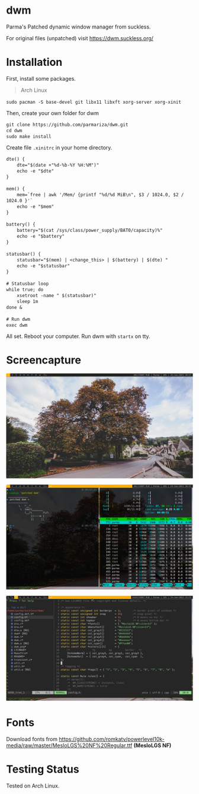 # dwm
Parma's Patched dynamic window manager from suckless.

For original files (unpatched) visit https://dwm.suckless.org/

# Installation
First, install some packages.

> Arch Linux

`sudo pacman -S base-devel git libx11 libxft xorg-server xorg-xinit`

Then, create your own folder for dwm

```
git clone https://github.com/parmariza/dwm.git
cd dwm
sudo make install
```

Create file `.xinitrc` in your home directory.
```
dte() {
    dte="$(date +"%d-%b-%Y %H:%M")"
    echo -e "$dte"
}

mem() {
    mem=`free | awk '/Mem/ {printf "%d/%d MiB\n", $3 / 1024.0, $2 / 1024.0 }'`
    echo -e "$mem"
}

battery() {
    battery="$(cat /sys/class/power_supply/BAT0/capacity)%"
    echo -e "$battery"
}

statusbar() {
    statusbar="$(mem) | <change_this> | $(battery) | $(dte) "
    echo -e "$statusbar"
}

# Statusbar loop
while true; do
    xsetroot -name " $(statusbar)"
    sleep 1m
done &

# Run dwm
exec dwm
```

All set. Reboot your computer.
Run dwm with `startx` on tty.

# Screencapture
![](images/desktop-screencaputure.png)

![](images/desktop-screencapture2.png)

![](images/desktop-screencapture3.png)

# Fonts
Download fonts from https://github.com/romkatv/powerlevel10k-media/raw/master/MesloLGS%20NF%20Regular.ttf **(MesloLGS NF)**

# Testing Status
Tested on Arch Linux.

